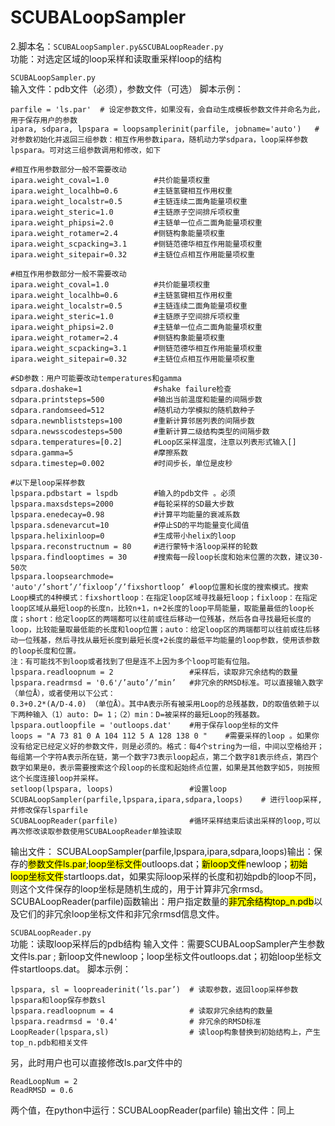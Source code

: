 # SCUBALoopSampler

2.脚本名：`SCUBALoopSampler.py&SCUBALoopReader.py`<br>
功能：对选定区域的loop采样和读取重采样loop的结构

`SCUBALoopSampler.py`<br>
输入文件：pdb文件（必须），参数文件（可选）
脚本示例：
```
parfile = 'ls.par'	# 设定参数文件，如果没有，会自动生成模板参数文件并命名为此，用于保存用户的参数
ipara, sdpara, lpspara = loopsamplerinit(parfile, jobname='auto')	#对参数初始化并返回三组参数：相互作用参数ipara，随机动力学sdpara，loop采样参数lpspara。可对这三组参数调用和修改，如下

#相互作用参数部分一般不需要改动
ipara.weight_coval=1.0          #共价能量项权重
ipara.weight_localhb=0.6        #主链氢键相互作用权重
ipara.weight_localstr=0.5       #主链连续二面角能量项权重
ipara.weight_steric=1.0         #主链原子空间排斥项权重
ipara.weight_phipsi=2.0         #主链单一位点二面角能量项权重
ipara.weight_rotamer=2.4        #侧链构象能量项权重
ipara.weight_scpacking=3.1      #侧链范德华相互作用能量项权重
ipara.weight_sitepair=0.32      #主链位点相互作用能量项权重

#相互作用参数部分一般不需要改动
ipara.weight_coval=1.0          #共价能量项权重
ipara.weight_localhb=0.6        #主链氢键相互作用权重
ipara.weight_localstr=0.5       #主链连续二面角能量项权重
ipara.weight_steric=1.0         #主链原子空间排斥项权重
ipara.weight_phipsi=2.0         #主链单一位点二面角能量项权重
ipara.weight_rotamer=2.4        #侧链构象能量项权重
ipara.weight_scpacking=3.1      #侧链范德华相互作用能量项权重
ipara.weight_sitepair=0.32      #主链位点相互作用能量项权重

#SD参数：用户可能要改动temperatures和gamma
sdpara.doshake=1                #shake failure检查
sdpara.printsteps=500           #输出当前温度和能量的间隔步数
sdpara.randomseed=512           #随机动力学模拟的随机数种子
sdpara.newnbliststeps=100       #重新计算邻居列表的间隔步数
sdpara.newsscodesteps=500       #重新计算二级结构类型的间隔步数
sdpara.temperatures=[0.2]       #Loop区采样温度，注意以列表形式输入[]
sdpara.gamma=5                  #摩擦系数
sdpara.timestep=0.002           #时间步长，单位是皮秒

#以下是loop采样参数	
lpspara.pdbstart = lspdb	    #输入的pdb文件 。必须
lpspara.maxsdsteps=2000	        #每轮采样的SD最大步数
lpspara.enedecay=0.98	        #计算平均能量的衰减系数
lpspara.sdenevarcut=10	        #停止SD的平均能量变化阈值
lpspara.helixinloop=0	        #生成带小helix的loop
lpspara.reconstructnum = 80	    #进行蒙特卡洛loop采样的轮数
lpspara.findlooptimes = 30	    #搜索每一段loop长度和始末位置的次数，建议30-50次
lpspara.loopsearchmode=
'auto'/’short’/’fixloop’/’fixshortloop’	#loop位置和长度的搜索模式。搜索Loop模式的4种模式：fixshortloop：在指定loop区域寻找最短loop；fixloop：在指定loop区域从最短loop的长度n，比较n+1，n+2长度的loop平局能量，取能量最低的loop长度；short：给定loop区的两端都可以往前或往后移动一位残基，然后各自寻找最短长度的loop，比较能量取最低能的长度和loop位置；auto：给定loop区的两端都可以往前或往后移动一位残基，然后寻找从最短长度到最短长度+2长度的最低平均能量的loop参数，使用该参数的loop长度和位置。
注：有可能找不到loop或者找到了但是连不上因为多个loop可能有位阻。
lpspara.readloopnum = 2	                #采样后，读取非冗余结构的数量
lpspara.readrmsd = '0.6'/’auto’/’min’	#非冗余的RMSD标准。可以直接输入数字（单位Å），或者使用以下公式：
0.3+0.2*(A/D-4.0) （单位Å）。其中A表示所有被采用Loop的总残基数，D的取值依赖于以下两种输入（1）auto: D= 1；（2）min：D=被采样的最短Loop的残基数。
lpspara.outloopfile = 'outloops.dat'	#用于保存loop坐标的文件
loops = "A 73 81 0 A 104 112 5 A 128 138 0 "	#需要采样的loop 。如果你没有给定已经定义好的参数文件，则是必须的。格式：每4个string为一组，中间以空格给开；每组第一个字符A表示所在链，第一个数字73表示loop起点，第二个数字81表示终点，第四个数字如果是0，表示需要搜索这个段loop的长度和起始终点位置，如果是其他数字如5，则按照这个长度连接loop并采样。
setloop(lpspara, loops)	                #设置loop
SCUBALoopSampler(parfile,lpspara,ipara,sdpara,loops)	# 进行loop采样,并修改保存lsparfile
SCUBALoopReader(parfile)	            #循环采样结束后读出采样的loop,可以再次修改读取参数使用SCUBALoopReader单独读取
```

输出文件：
SCUBALoopSampler(parfile,lpspara,ipara,sdpara,loops)输出：保存的<mark>参数文件ls.par</mark>;<mark>loop坐标文件</mark>outloops.dat；<mark>新loop文件</mark>newloop；<mark>初始loop坐标文件</mark>startloops.dat，如果实际loop采样的长度和初始pdb的loop不同，则这个文件保存的loop坐标是随机生成的，用于计算非冗余rmsd。
SCUBALoopReader(parfile)函数输出：用户指定数量的<mark>非冗余结构top_n.pdb</mark>以及它们的非冗余loop坐标文件和非冗余rmsd信息文件。

`SCUBALoopReader.py`<br>
功能：读取loop采样后的pdb结构
输入文件：需要SCUBALoopSampler产生参数文件ls.par  ; 新loop文件newloop；loop坐标文件outloops.dat；初始loop坐标文件startloops.dat。
脚本示例：
```
lpspara, sl = loopreaderinit(‘ls.par’)	# 读取参数，返回loop采样参数lpspara和loop保存参数sl
lpspara.readloopnum = 4	                # 读取非冗余结构的数量
lpspara.readrmsd = '0.4'	            # 非冗余的RMSD标准
LoopReader(lpspara,sl)	                # 读loop构象替换到初始结构上，产生top_n.pdb和相关文件
```

另，此时用户也可以直接修改ls.par文件中的
```
ReadLoopNum = 2
ReadRMSD = 0.6
```
两个值，在python中运行：SCUBALoopReader(parfile)
输出文件：同上